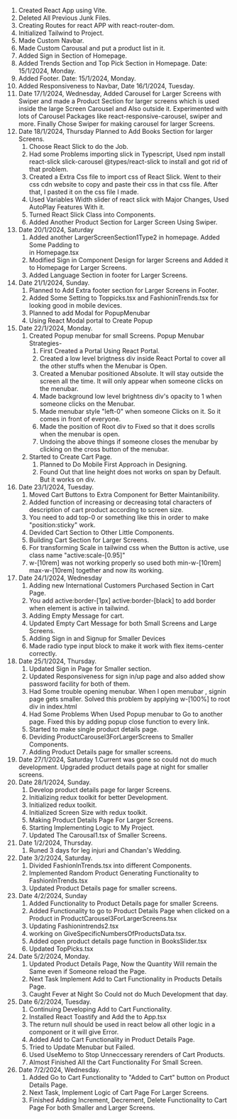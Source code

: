 1. Created React App using Vite.
2. Deleted All Previous Junk Files.
3. Creating Routes for react APP with react-router-dom.
4. Initialized Tailwind to Project.
5. Made Custom Navbar.
6. Made Custom Carousal and put a product list in it.
7. Added Sign in Section of Homepage.
8. Added Trends Section and Top Pick Section in Homepage. Date: 15/1/2024, Monday.
9. Added Footer. Date: 15/1/2024, Monday.
10. Added Responsiveness to Navbar, Date 16/1/2024, Tuesday.
11. Date 17/1/2024, Wednesday, Added Carousel for Larger Screens with Swiper and made a Product Section for larger screens which is used inside the large Screen Carousel and Also outside it. Experimented with lots of Carousel Packages like react-responsive-carousel, swiper and more. Finally Chose Swiper for making carousel for larger Screens.
12. Date 18/1/2024, Thursday
    Planned to Add Books Section for larger Screens.
    1. Choose React Slick to do the Job.
    2. Had some Problems importing slick in Typescript, Used npm install react-slick slick-carousel @types/react-slick to install and got rid of that problem.
    3. Created a Extra Css file to import css of React Slick. Went to their css cdn website to copy and paste their css in that css file. After that, I pasted it on the css file I made.
    4. Used Variables Width slider of react slick with Major Changes, Used AutoPlay Features With it.
    5. Turned React Slick Class into Components.
    6. Added Another Product Section for Larger Screen Using Swiper.
13. Date 20/1/2024, Saturday
    1. Added another LargerScreenSection1Type2 in homepage. Added Some Padding to <main> in Homepage.tsx
    2. Modified Sign in Component Design for larger Screens and Added it to Homepage for Larger Screens.
    3. Added Language Section in footer for Larger Screens.
14. Date 21/1/2024, Sunday.
    1. Planned to Add Extra footer section for Larger Screens in Footer.
    2. Added Some Setting to Toppicks.tsx and FashioninTrends.tsx for looking good in mobile devices.
    3. Planned to add Modal for PopupMenubar
    4. Using React Modal portal to Create Popup
15. Date 22/1/2024, Monday.
    1. Created Popup menubar for small Screens. Popup Menubar Strategies-
       1. First Created a Portal Using React Portal.
       2. Created a low level brigtness div inside React Portal to cover all the other stuffs when the Menubar is Open.
       3. Created a Menubar positioned Absolute. It will stay outside the screen all the time. It will only appear when someone clicks on the menubar.
       4. Made background low level brightness div's opacity to 1 when someone clicks on the Menubar.
       5. Made menubar style "left-0" when someone Clicks on it. So it comes in front of everyone.
       6. Made the position of Root div to Fixed so that it does scrolls when the menubar is open.
       7. Undoing the above things if someone closes the menubar by clicking on the cross button of the menubar.
    2. Started to Create Cart Page.
       1. Planned to Do Mobile First Approach in Designing.
       2. Found Out that line height does not works on span by Default. But it works on div.
16. Date 23/1/2024, Tuesday.
    1. Moved Cart Buttons to Extra Component for Better Maintanibility.
    2. Added function of increasing or decreasing total characters of description of cart product according to screen size.
    3. You need to add top-0 or something like this in order to make "position:sticky" work.
    4. Devided Cart Section to Other Little Components.
    5. Building Cart Section for Larger Screens.
    6. For transforming Scale in tailwind css when the Button is active, use class name "active:scale-[0.95]"
    7. w-[10rem] was not working properly so used both min-w-[10rem] max-w-[10rem] together and now its working.
17. Date 24/1/2024, Wednesday
    1. Adding new International Customers Purchased Section in Cart Page.
    2. You add active:border-[1px] active:border-[black] to add border when element is active in tailwind.
    3. Adding Empty Message for cart.
    4. Updated Empty Cart Message for both Small Screens and Large Screens.
    5. Adding Sign in and Signup for Smaller Devices
    6. Made radio type input block to make it work with flex items-center correctly.
18. Date 25/1/2024, Thursday.
    1. Updated Sign in Page for Smaller section.
    2. Updated Responsiveness for sign in/up page and also added show password facility for both of them.
    3. Had Some trouble opening menubar. When I open menubar , signin page gets smaller. Solved this problem by applying w-[100%] to root div in index.html
    4. Had Some Problems When Used Popup menubar to Go to another page. Fixed this by adding popup close function to every link.
    5. Started to make single product details page.
    6. Deviding ProductCarousel3ForLargerScreens to Smaller Components.
    7. Adding Product Details page for smaller screens.
19. Date 27/1/2024, Saturday
    1.Current was gone so could not do much development. Upgraded product details page at night for smaller screens.
20. Date 28/1/2024, Sunday.
    1. Develop product details page for larger Screens.
    2. Initializing redux toolkit for better Development.
    3. Initialized redux toolkit.
    4. Initialized Screen Size with redux toolkit.
    5. Making Product Details Page For Larger Screens.
    6. Starting Implementing Logic to My Project.
    7. Updated The Carousal1.tsx of Smaller Screens.
21. Date 1/2/2024, Thursday.
    1. Runed 3 days for leg injuri and Chandan's Wedding.
22. Date 3/2/2024, Saturday.
    1. Divided FashionInTrends.tsx into different Components.
    2. Implemented Random Product Generating Functionality to FashionInTrends.tsx
    3. Updated Product Details page for smaller screens.
23. Date 4/2/2024, Sunday
    1. Added Functionality to Product Details page for smaller Screens.
    2. Added Functionality to go to Product Details Page when clicked on a Product in ProductCarousel3ForLargerScreens.tsx
    3. Updating Fashionintrends2.tsx
    4. working on GiveSpecificNumbersOfProductsData.tsx.
    5. Added open product details page function in BooksSlider.tsx
    6. Updated TopPicks.tsx
24. Date 5/2/2024, Monday.
    1. Updated Product Details Page, Now the Quantity Will remain the Same even if Someone reload the Page.
    2. Next Task Implement Add to Cart Functionality in Products Details Page.
    3. Caught Fever at Night So Could not do Much Development that day.
25. Date 6/2/2024, Tuesday.
    1. Continuing Developing Add to Cart Functionality.
    2. Installed React Toastify and Add the <ToastContainer> to App.tsx
    3. The return null should be used in react below all other logic in a component or it will give Error.
    4. Added Add to Cart Functionality in Product Details Page.
    5. Tried to Update Menubar but Failed.
    6. Used UseMemo to Stop Unneccessary rerenders of Cart Products.
    7. Almost Finished All the Cart Functionality For Small Screen.
26. Date 7/2/2024, Wednesday.
    1. Added Go to Cart Functionality to "Added to Cart" button on Product Details Page.
    2. Next Task, Implement Logic of Cart Page For Larger Screens.
    3. Finished Adding Increment, Decrement, Delete Functionality to Cart Page For both Smaller and Larger Screens.
